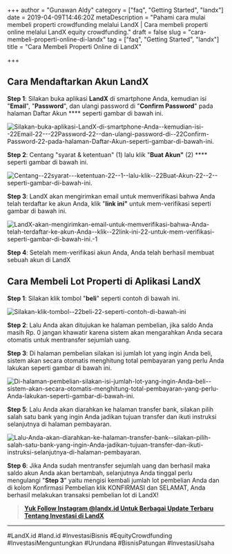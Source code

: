 +++
author = "Gunawan Aldy"
category = ["faq", "Getting Started", "landx"]
date = 2019-04-09T14:46:20Z
metaDescription = "Pahami cara mulai membeli properti crowdfunding melalui LandX | Cara membeli properti online melalui LandX equity crowdfunding."
draft = false
slug = "cara-membeli-properti-online-di-landx"
tag = ["faq", "Getting Started", "landx"]
title = "Cara Membeli Properti Online di LandX"

+++


## Cara Mendaftarkan Akun LandX

**Step 1**: Silakan buka aplikasi **LandX** di smartphone Anda, kemudian isi "**Email**", "**Password**", dan ulangi password di "**Confirm Password**" pada halaman Daftar Akun **** seperti gambar di bawah ini.

![Silakan-buka-aplikasi-LandX-di-smartphone-Anda--kemudian-isi--22Email-22---22Password-22--dan-ulangi-password-di--22Confirm-Password-22-pada-halaman-Daftar-Akun-seperti-gambar-di-bawah-ini.](https://accountgram-production.sfo2.cdn.digitaloceanspaces.com/landx_ghost/2021/09/Silakan-buka-aplikasi-LandX-di-smartphone-Anda--kemudian-isi--22Email-22---22Password-22--dan-ulangi-password-di--22Confirm-Password-22-pada-halaman-Daftar-Akun-seperti-gambar-di-bawah-ini..jpg)

**Step 2**: Centang "syarat & ketentuan" (1) lalu klik "**Buat Akun"** (2) **** seperti gambar di bawah ini.

![Centang--22syarat---ketentuan-22--1--lalu-klik--22Buat-Akun-22--2--seperti-gambar-di-bawah-ini.](https://accountgram-production.sfo2.cdn.digitaloceanspaces.com/landx_ghost/2021/09/Centang--22syarat---ketentuan-22--1--lalu-klik--22Buat-Akun-22--2--seperti-gambar-di-bawah-ini..jpg)

**Step 3**: LandX akan mengirimkan email  untuk memverifikasi bahwa Anda telah terdaftar ke akun Anda, klik "**link ini"** untuk mem-verifikasi seperti gambar di bawah ini.

![LandX-akan-mengirimkan-email-untuk-memverifikasi-bahwa-Anda-telah-terdaftar-ke-akun-Anda--klik--22link-ini-22-untuk-mem-verifikasi-seperti-gambar-di-bawah-ini.-1](https://accountgram-production.sfo2.cdn.digitaloceanspaces.com/landx_ghost/2021/09/LandX-akan-mengirimkan-email-untuk-memverifikasi-bahwa-Anda-telah-terdaftar-ke-akun-Anda--klik--22link-ini-22-untuk-mem-verifikasi-seperti-gambar-di-bawah-ini.-1.jpg)

**Step 4**: Setelah mem-verifikasi akun Anda, Anda telah berhasil membuat sebuah akun di LandX

## Cara Membeli Lot Properti di Aplikasi LandX

**Step 1**: Silakan klik tombol "**beli**" seperti contoh di bawah ini.

![Silakan-klik-tombol--22beli-22-seperti-contoh-di-bawah-ini](https://accountgram-production.sfo2.cdn.digitaloceanspaces.com/landx_ghost/2021/09/Silakan-klik-tombol--22beli-22-seperti-contoh-di-bawah-ini.jpg)

**Step 2**: Lalu Anda akan ditujukan ke halaman pembelian, jika saldo Anda masih Rp. 0 jangan khawatir karena sistem akan mengarahkan Anda secara otomatis untuk mentransfer sejumlah uang.

**Step 3**: Di halaman pembelian silakan isi jumlah lot yang ingin Anda beli, sistem akan secara otomatis menghitung total pembayaran yang perlu Anda lakukan seperti gambar di bawah ini.

![Di-halaman-pembelian-silakan-isi-jumlah-lot-yang-ingin-Anda-beli--sistem-akan-secara-otomatis-menghitung-total-pembayaran-yang-perlu-Anda-lakukan-seperti-gambar-di-bawah-ini.](https://accountgram-production.sfo2.cdn.digitaloceanspaces.com/landx_ghost/2021/09/Di-halaman-pembelian-silakan-isi-jumlah-lot-yang-ingin-Anda-beli--sistem-akan-secara-otomatis-menghitung-total-pembayaran-yang-perlu-Anda-lakukan-seperti-gambar-di-bawah-ini..jpg)

**Step 5**: Lalu Anda akan diarahkan ke halaman transfer bank, silakan pilih salah satu bank yang ingin Anda jadikan tujuan transfer dan ikuti instruksi selanjutnya di halaman pembayaran.

![Lalu-Anda-akan-diarahkan-ke-halaman-transfer-bank--silakan-pilih-salah-satu-bank-yang-ingin-Anda-jadikan-tujuan-transfer-dan-ikuti-instruksi-selanjutnya-di-halaman-pembayaran.](https://accountgram-production.sfo2.cdn.digitaloceanspaces.com/landx_ghost/2021/09/Lalu-Anda-akan-diarahkan-ke-halaman-transfer-bank--silakan-pilih-salah-satu-bank-yang-ingin-Anda-jadikan-tujuan-transfer-dan-ikuti-instruksi-selanjutnya-di-halaman-pembayaran..jpg)

**Step 6**: Jika Anda sudah mentransfer sejumlah uang dan berhasil maka saldo akun Anda akan bertambah, selanjutnya Anda tinggal perlu mengulangi "**Step 3**" yaitu mengisi kembali  jumlah lot pembelian Anda dan di kolom Konfirmasi Pembelian klik KONFIRMASI dan SELAMAT, Anda berhasil melakukan transaksi pembelian lot di LandX!

> [**Yuk Follow Instagram @landx.id Untuk Berbagai Update Terbaru Tentang Investasi di LandX**](https://instagram.com/landx.id?utm_medium=copy_link)

---

#LandX.id	#land.id	#InvestasiBisnis	#EquityCrowdfunding	#InvestasiMenguntungkan	#Urundana	#BisnisPatungan	#InvestasiUsaha

